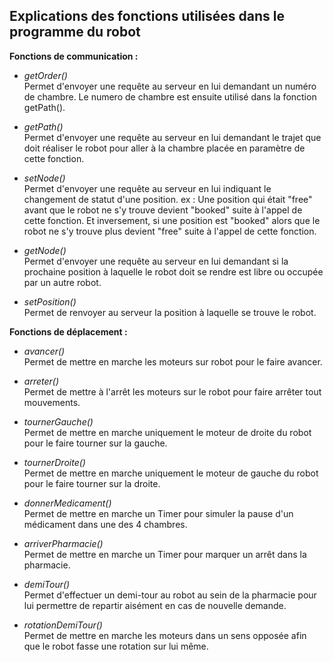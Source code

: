 **Explications des fonctions utilisées dans le programme du robot**
---

**Fonctions de communication :**

- _getOrder()_  
Permet d'envoyer une requête au serveur en lui demandant un numéro de chambre. Le numero de chambre est ensuite utilisé dans la fonction getPath().

- _getPath()_   
Permet d'envoyer une requête au serveur en lui demandant le trajet que doit réaliser le robot pour aller à la chambre placée en paramètre de cette fonction.

- _setNode()_  
Permet d'envoyer une requête au serveur en lui indiquant le changement de statut d'une position.
ex : Une position qui était "free" avant que le robot ne s'y trouve devient "booked" suite à l'appel de cette fonction. Et inversement, si une position est "booked" alors que le robot ne s'y trouve plus devient "free" suite à l'appel de cette fonction.

- _getNode()_  
Permet d'envoyer une requête au serveur en lui demandant si la prochaine position à laquelle le robot doit se rendre est libre ou occupée par un autre robot.

- _setPosition()_  
Permet de renvoyer au serveur la position à laquelle se trouve le robot.

**Fonctions de déplacement :**

- _avancer()_  
Permet de mettre en marche les moteurs sur robot pour le faire avancer.

- _arreter()_  
Permet de mettre à l'arrêt les moteurs sur le robot pour faire arrêter tout mouvements.

- _tournerGauche()_  
Permet de mettre en marche uniquement le moteur de droite du robot pour le faire tourner sur la gauche.

- _tournerDroite()_   
Permet de mettre en marche uniquement le moteur de gauche du robot pour le faire tourner sur la droite.

- _donnerMedicament()_  
Permet de mettre en marche un Timer pour simuler la pause d'un médicament dans une des 4 chambres.

- _arriverPharmacie()_  
Permet de mettre en marche un Timer pour marquer un arrêt dans la pharmacie.

- _demiTour()_  
Permet d'effectuer un demi-tour au robot au sein de la pharmacie pour lui permettre de repartir aisément en cas de nouvelle demande.

- _rotationDemiTour()_  
Permet de mettre en marche les moteurs dans un sens opposée afin que le robot fasse une rotation sur lui même.

